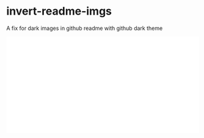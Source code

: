 # invert-readme-imgs

A fix for dark images in github readme with github dark theme

[![](https://raw.githubusercontent.com/technikhil314/invert-readme-imgs/main/fix-img-3.svg)]()
